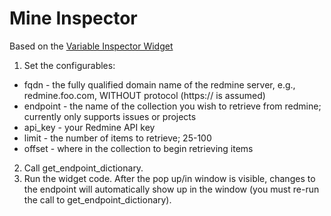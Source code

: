 Mine Inspector
==============

Based on the [Variable Inspector Widget](http://nbviewer.ipython.org/github/ipython/ipython/blob/2.x/examples/Interactive%20Widgets/Variable%20Inspector.ipynb)

1. Set the configurables:
  * fqdn - the fully qualified domain name of the redmine server, e.g., redmine.foo.com, WITHOUT protocol (https:// is assumed)
  * endpoint - the name of the collection you wish to retrieve from redmine; currently only supports issues or projects
  * api_key - your Redmine API key
  * limit - the number of items to retrieve; 25-100
  * offset - where in the collection to begin retrieving items
2. Call get_endpoint_dictionary.
3. Run the widget code.  After the pop up/in window is visible, changes to the endpoint will automatically show up in the window (you must re-run the call to get_endpoint_dictionary).
